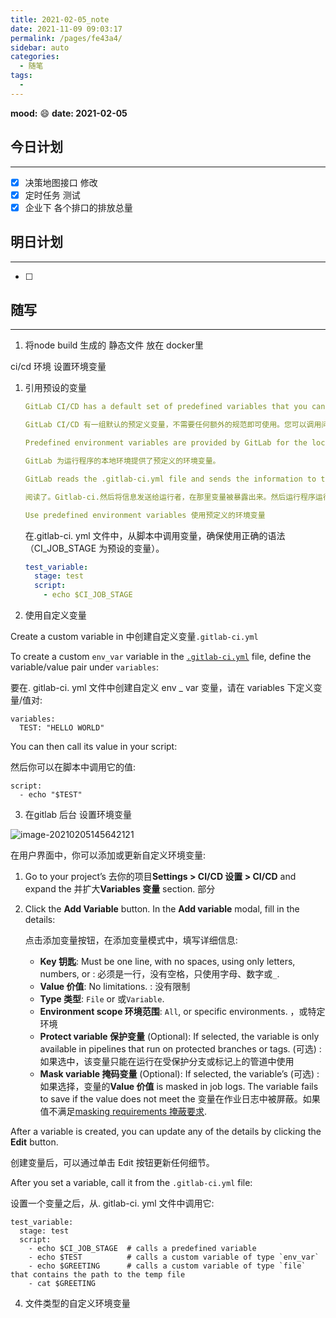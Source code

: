 ```yaml
---
title: 2021-02-05_note
date: 2021-11-09 09:03:17
permalink: /pages/fe43a4/
sidebar: auto
categories:
  - 随笔
tags:
  - 
---
```

**mood:** :smile:  																		**date: 2021-02-05**  
## 今日计划  
------
- [x]  决策地图接口 修改
- [x]  定时任务 测试
- [x]  企业下 各个排口的排放总量
## 明日计划

------
- [ ]  
## 随写 
------



1. 将node build 生成的 静态文件 放在 docker里



ci/cd 环境 设置环境变量

1. 引用预设的变量

   ```yml
   GitLab CI/CD has a default set of predefined variables that you can use without any additional specification. You can call issue numbers, user names, branch names, pipeline and commit IDs, and much more.
   
   GitLab CI/CD 有一组默认的预定义变量，不需要任何额外的规范即可使用。您可以调用问题编号、用户名、分支名称、管道和提交 id 等等。
   
   Predefined environment variables are provided by GitLab for the local environment of the runner.
   
   GitLab 为运行程序的本地环境提供了预定义的环境变量。
   
   GitLab reads the .gitlab-ci.yml file and sends the information to the runner, where the variables are exposed. The runner then runs the script commands.
   
   阅读了。Gitlab-ci.然后将信息发送给运行者，在那里变量被暴露出来。然后运行程序运行脚本命令。
   
   Use predefined environment variables 使用预定义的环境变量
   ```

   在.gitlab-ci. yml 文件中，从脚本中调用变量，确保使用正确的语法（CI_JOB_STAGE 为预设的变量）。

   ```yml
   test_variable:
     stage: test
     script:
       - echo $CI_JOB_STAGE
   ```

   

2. 使用自定义变量

 Create a custom variable in 中创建自定义变量`.gitlab-ci.yml`

To create a custom `env_var` variable in the [`.gitlab-ci.yml`](https://docs.gitlab.com/ce/ci/yaml/README.html#variables) file, define the variable/value pair under `variables`:

要在. gitlab-ci. yml 文件中创建自定义 env _ var 变量，请在 variables 下定义变量/值对:

```
variables:
  TEST: "HELLO WORLD"
```

You can then call its value in your script:

然后你可以在脚本中调用它的值:

```
script:
  - echo "$TEST"
```

3. 在gitlab 后台 设置环境变量

![image-20210205145642121](https://gitee.com/zxqzhuzhu/imgs/raw/master/image-20210205145642121.png)

在用户界面中，你可以添加或更新自定义环境变量:

1. Go to your project’s 去你的项目**Settings > CI/CD 设置 > CI/CD** and expand the 并扩大**Variables 变量** section. 部分

2. Click the **Add Variable** button. In the **Add variable** modal, fill in the details:

   点击添加变量按钮，在添加变量模式中，填写详细信息:

   - **Key 钥匙**: Must be one line, with no spaces, using only letters, numbers, or : 必须是一行，没有空格，只使用字母、数字或`_`.
   - **Value 价值**: No limitations. : 没有限制
   - **Type 类型**: `File` or 或`Variable`.
   - **Environment scope 环境范围**: `All`, or specific environments. ，或特定环境
   - **Protect variable 保护变量** (Optional): If selected, the variable is only available in pipelines that run on protected branches or tags. (可选) : 如果选中，该变量只能在运行在受保护分支或标记上的管道中使用
   - **Mask variable 掩码变量** (Optional): If selected, the variable’s (可选) : 如果选择，变量的**Value 价值** is masked in job logs. The variable fails to save if the value does not meet the 变量在作业日志中被屏蔽。如果值不满足[masking requirements 掩蔽要求](https://docs.gitlab.com/ce/ci/variables/README.html#masked-variable-requirements).

After a variable is created, you can update any of the details by clicking the **Edit** button.

创建变量后，可以通过单击 Edit 按钮更新任何细节。

After you set a variable, call it from the `.gitlab-ci.yml` file:

设置一个变量之后，从. gitlab-ci. yml 文件中调用它:

```
test_variable:
  stage: test
  script:
    - echo $CI_JOB_STAGE  # calls a predefined variable
    - echo $TEST          # calls a custom variable of type `env_var`
    - echo $GREETING      # calls a custom variable of type `file` that contains the path to the temp file
    - cat $GREETING 
```

4. 文件类型的自定义环境变量

